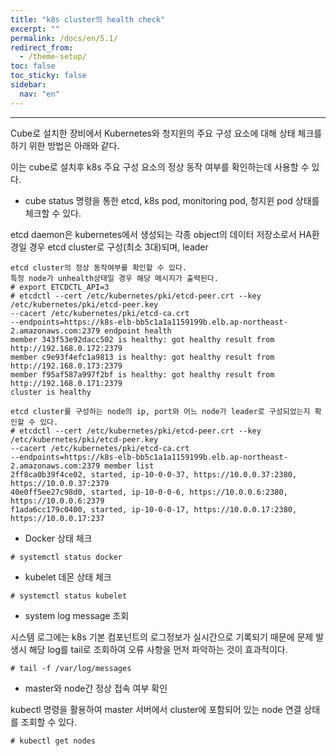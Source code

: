 ```yaml
---
title: "k8s cluster의 health check"
excerpt: ""
permalink: /docs/en/5.1/
redirect_from:
  - /theme-setup/
toc: false
toc_sticky: false
sidebar:
  nav: "en"
---
```


---
Cube로 설치한 장비에서 Kubernetes와 청지윈의 주요 구성 요소에 대해 상태 체크를 하기 위한 방법은 아래와 같다.

이는 cube로 설치후 k8s 주요 구성 요소의 정상 동작 여부를 확인하는데 사용할 수 있다.



* cube status 명령을 통한 etcd, k8s pod, monitoring pod, 청지윈 pod 상태를 체크할 수 있다.

etcd daemon은 kubernetes에서 생성되는 각종 object의 데이터 저장소로서 HA환경일 경우 etcd cluster로 구성(최소 3대)되며, leader

```
etcd cluster의 정상 동작여부를 확인할 수 있다.
특정 node가 unhealth상태일 경우 해당 메시지가 출력된다.
# export ETCDCTL_API=3
# etcdctl --cert /etc/kubernetes/pki/etcd-peer.crt --key /etc/kubernetes/pki/etcd-peer.key
--cacert /etc/kubernetes/pki/etcd-ca.crt
--endpoints=https://k8s-elb-bb5c1a1a1159199b.elb.ap-northeast-2.amazonaws.com:2379 endpoint health
member 343f53e92dacc502 is healthy: got healthy result from http://192.168.0.172:2379
member c9e93f4efc1a9813 is healthy: got healthy result from http://192.168.0.173:2379
member f95af587a997f2bf is healthy: got healthy result from http://192.168.0.171:2379
cluster is healthy

etcd cluster를 구성하는 node의 ip, port와 어느 node가 leader로 구성되었는지 확인할 수 있다.
# etcdctl --cert /etc/kubernetes/pki/etcd-peer.crt --key /etc/kubernetes/pki/etcd-peer.key
--cacert /etc/kubernetes/pki/etcd-ca.crt
--endpoints=https://k8s-elb-bb5c1a1a1159199b.elb.ap-northeast-2.amazonaws.com:2379 member list
2ff8ca0b39f4ce02, started, ip-10-0-0-37, https://10.0.0.37:2380, https://10.0.0.37:2379
40e0ff5ee27c98d0, started, ip-10-0-0-6, https://10.0.0.6:2380, https://10.0.0.6:2379
f1ada6cc179c0400, started, ip-10-0-0-17, https://10.0.0.17:2380, https://10.0.0.17:237
```

* Docker 상태 체크

```
# systemctl status docker
```

* kubelet 데몬 상태 체크

```
# systemctl status kubelet
```

* system log message 조회

시스템 로그에는 k8s 기본 컴포넌트의 로그정보가 실시간으로 기록되기 때문에 문제 발생시 해당 log를 tail로 조회하여 오류 사항을 먼저 파악하는 것이 효과적이다.

```
# tail -f /var/log/messages
```

* master와 node간 정상 접속 여부 확인

kubectl 명령을 활용하여 master 서버에서 cluster에 포함되어 있는 node 연결 상태를 조회할 수 있다.

```
# kubectl get nodes
```
